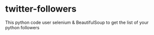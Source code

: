 # twitter-followers
This python code user selenium &amp; BeautifulSoup to get the list of your python followers
